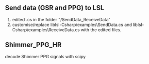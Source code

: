 ## Send data (GSR and PPG) to LSL 
1. edited .cs in the folder "/SendData_ReceiveData"
2. customise/replace liblsl-Csharp\examples\SendData.cs and liblsl-Csharp\examples\ReceiveData.cs with the edited files.

## Shimmer_PPG_HR
decode Shimmer PPG signals with scipy
